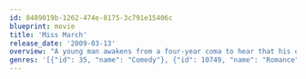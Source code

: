 ```yaml
---
id: 8489019b-1262-474e-8175-3c791e15406c
blueprint: movie
title: 'Miss March'
release_date: '2009-03-13'
overview: "A young man awakens from a four-year coma to hear that his once virginal high-school sweetheart has since become a centerfold in one of the world's most famous men's magazines. He and his sex-crazed best friend decide to take a cross-country road trip in order to crash a party at the magazine's legendary mansion headquarters and win back the girl."
genres: '[{"id": 35, "name": "Comedy"}, {"id": 10749, "name": "Romance"}]'
---
```

